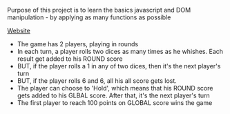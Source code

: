 Purpose of this project is to learn the basics javascript and DOM manipulation - by applying as many functions as possible

[Website](https://game-roll-dice.netlify.app/)

- The game has 2 players, playing in rounds
- In each turn, a player rolls two dices as many times as he whishes. Each result get added to his ROUND score
- BUT, if the player rolls a 1 in any of two dices, then it's the next player's turn
- BUT, if the player rolls  6 and 6, all his all score gets lost.
- The player can choose to 'Hold', which means that his ROUND score gets added to his GLBAL score. After that, it's the next player's turn
- The first player to reach 100 points on GLOBAL score wins the game

